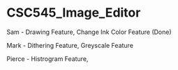 # CSC545_Image_Editor

Sam - Drawing Feature, Change Ink Color Feature (Done)



Mark - Dithering Feature, Greyscale Feature




Pierce - Histrogram Feature, 
